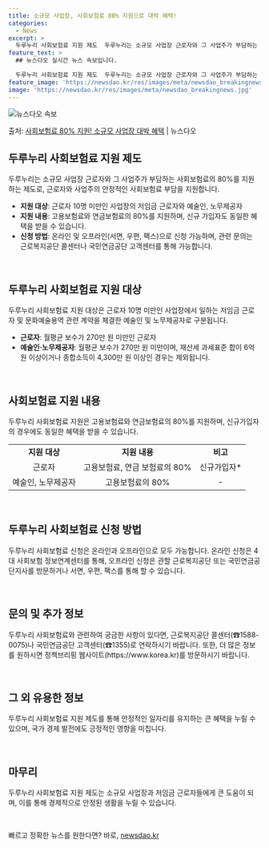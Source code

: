 ```yaml
---
title: 소규모 사업장, 사회보험료 80% 지원으로 대박 혜택!
categories:
  - News
excerpt: >
  두루누리 사회보험료 지원 제도  두루누리는 소규모 사업장 근로자와 그 사업주가 부담하는 사회보험료의 80%를…
feature_text: >
  ## 뉴스다오 실시간 뉴스 속보입니다.

  두루누리 사회보험료 지원 제도  두루누리는 소규모 사업장 근로자와 그 사업주가 부담하는 사회보험료의 80%를…
feature_image: 'https://newsdao.kr/res/images/meta/newsdao_breakingnews.jpg'
image: 'https://newsdao.kr/res/images/meta/newsdao_breakingnews.jpg'
---
```


![뉴스다오 속보](https://newsdao.kr/res/images/meta/newsdao_breakingnews.jpg)

<p>출처: <a href="https://newsdao.kr/4719" rel="dofollow">사회보험료 80% 지원! 소규모 사업장 대박 혜택</a> | 뉴스다오</p>

<h2 data-ke-size="size26">두루누리 사회보험료 지원 제도</h2>
두루누리는 소규모 사업장 근로자와 그 사업주가 부담하는 사회보험료의 80%를 지원하는 제도로, 근로자와 사업주의 안정적인 사회보험료 부담을 지원합니다. 

<ul>
  <li><b>지원 대상</b>: 근로자 10명 미만인 사업장의 저임금 근로자와 예술인, 노무제공자</li>
  <li><b>지원 내용</b>: 고용보험료와 연금보험료의 80%를 지원하며, 신규 가입자도 동일한 혜택을 받을 수 있습니다.</li>
  <li><b>신청 방법</b>: 온라인 및 오프라인(서면, 우편, 팩스)으로 신청 가능하며, 관련 문의는 근로복지공단 콜센터나 국민연금공단 고객센터를 통해 가능합니다.</li>
</ul>
<p data-ke-size="size16">&nbsp;</p>

<h2 data-ke-size="size26">두루누리 사회보험료 지원 대상</h2>
두루누리 사회보험료 지원 대상은 근로자 10명 미만인 사업장에서 일하는 저임금 근로자 및 문화예술용역 관련 계약을 체결한 예술인 및 노무제공자로 구분됩니다.

<ul>
  <li><b>근로자</b>: 월평균 보수가 270만 원 미만인 근로자</li>
  <li><b>예술인·노무제공자</b>: 월평균 보수가 270만 원 미만이며, 재산세 과세표준 합이 6억 원 이상이거나 종합소득이 4,300만 원 이상인 경우는 제외됩니다.</li>
</ul>
<p data-ke-size="size16">&nbsp;</p>

<h2 data-ke-size="size26">사회보험료 지원 내용</h2>
두루누리 사회보험료 지원은 고용보험료와 연금보험료의 80%를 지원하며, 신규가입자의 경우에도 동일한 혜택을 받을 수 있습니다.

<table style="width: 100%;">
  <tbody>
    <tr>
      <td style="text-align: center; height: 17px;"><b>지원 대상</b></td>
      <td style="text-align: center; height: 17px;"><b>지원 내용</b></td>
      <td style="text-align: center; height: 17px;"><b>비고</b></td>
    </tr>
    <tr>
      <td style="text-align: center; height: 17px;">근로자</td>
      <td style="text-align: center; height: 17px;">고용보험료, 연금 보험료의 80%</td>
      <td style="text-align: center; height: 17px;">신규가입자*</td>
    </tr>
    <tr>
      <td style="text-align: center; height: 17px;">예술인, 노무제공자</td>
      <td style="text-align: center; height: 17px;">고용보험료의 80%</td>
      <td style="text-align: center; height: 17px;">-</td>
    </tr>
  </tbody>
</table>
<p data-ke-size="size16">&nbsp;</p>

<h2 data-ke-size="size26">두루누리 사회보험료 신청 방법</h2>
두루누리 사회보험료 신청은 온라인과 오프라인으로 모두 가능합니다. 온라인 신청은 4대 사회보험 정보연계센터를 통해, 오프라인 신청은 관할 근로복지공단 또는 국민연금공단지사를 방문하거나 서면, 우편, 팩스를 통해 할 수 있습니다.

<p data-ke-size="size16">&nbsp;</p>

<h2 data-ke-size="size26">문의 및 추가 정보</h2>
두루누리 사회보험료와 관련하여 궁금한 사항이 있다면, 근로복지공단 콜센터(☎1588-0075)나 국민연금공단 고객센터(☎1355)로 연락하시기 바랍니다. 또한, 더 많은 정보를 원하시면 정책브리핑 웹사이트(https://www.korea.kr)를 방문하시기 바랍니다.

<p data-ke-size="size16">&nbsp;</p>

<h2 data-ke-size="size26">그 외 유용한 정보</h2>
두루누리 사회보험료 지원 제도를 통해 안정적인 일자리를 유지하는 큰 혜택을 누릴 수 있으며, 국가 경제 발전에도 긍정적인 영향을 미칩니다.

<p data-ke-size="size16">&nbsp;</p>

<h2 data-ke-size="size26">마무리</h2>
두루누리 사회보험료 지원 제도는 소규모 사업장과 저임금 근로자들에게 큰 도움이 되며, 이를 통해 경제적으로 안정된 생활을 누릴 수 있습니다.

<p data-ke-size="size16">&nbsp;</p> 

빠르고 정확한 뉴스를 원한다면? 바로, <a href="https://newsdao.kr" rel="dofollow">newsdao.kr</a>


